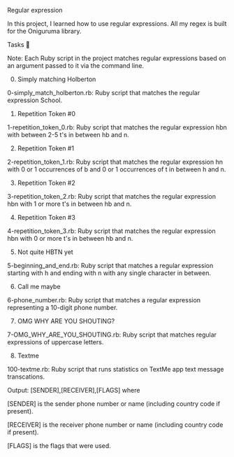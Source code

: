 Regular expression

In this project, I learned how to use regular expressions. All my regex is built for the Oniguruma library.



Tasks 📃

Note: Each Ruby script in the project matches regular expressions based on an argument passed to it via the command line.



0. Simply matching Holberton



0-simply_match_holberton.rb: Ruby script that matches the regular expression School.

1. Repetition Token #0



1-repetition_token_0.rb: Ruby script that matches the regular expression hbn with between 2-5 t's in between hb and n.

2. Repetition Token #1



2-repetition_token_1.rb: Ruby script that matches the regular expression hn with 0 or 1 occurrences of b and 0 or 1 occurrences of t in between h and n.

3. Repetition Token #2



3-repetition_token_2.rb: Ruby script that matches the regular expression hbn with 1 or more t's in between hb and n.

4. Repetition Token #3



4-repetition_token_3.rb: Ruby script that matches the regular expression hbn with 0 or more t's in between hb and n.

5. Not quite HBTN yet



5-beginning_and_end.rb: Ruby script that matches a regular expression starting with h and ending with n with any single character in between.

6. Call me maybe



6-phone_number.rb: Ruby script that matches a regular expression representing a 10-digit phone number.

7. OMG WHY ARE YOU SHOUTING?



7-OMG_WHY_ARE_YOU_SHOUTING.rb: Ruby script that matches regular expressions of uppercase letters.

8. Textme



100-textme.rb: Ruby script that runs statistics on TextMe app text message transcations.

Output: [SENDER],[RECEIVER],[FLAGS] where

[SENDER] is the sender phone number or name (including country code if present).

[RECEIVER] is the receiver phone number or name (including country code if present).

[FLAGS] is the flags that were used.